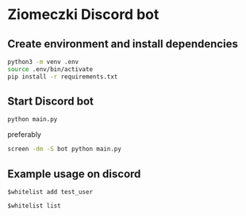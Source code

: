# Ziomeczki Discord bot

## Create environment and install dependencies
```bash
python3 -m venv .env
source .env/bin/activate
pip install -r requirements.txt
```

## Start Discord bot
```bash
python main.py
```
preferably 
```bash
screen -dm -S bot python main.py
```

## Example usage on discord
```
$whitelist add test_user
```

```
$whitelist list
```
